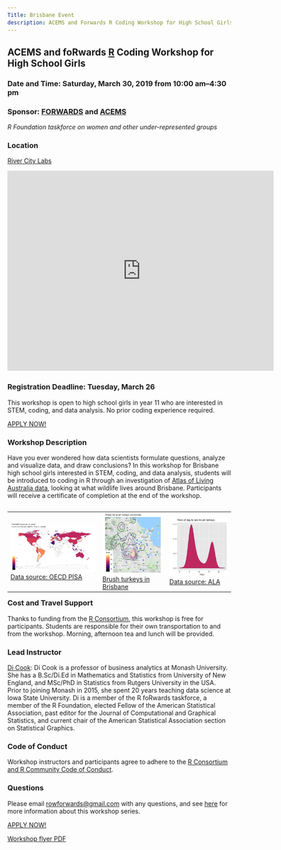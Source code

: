 ```yaml
---
Title: Brisbane Event
description: ACEMS and Forwards R Coding Workshop for High School Girls
---
```


## ACEMS and foRwards <a href="https://www.r-project.org/" target="_blank">R</a> Coding Workshop for High School Girls

### Date and Time: Saturday, March 30, 2019 from 10:00 am–4:30 pm

### Sponsor: [FORWARDS](https://forwards.github.io/about/) and [ACEMS](https://acems.org.au/home)

*R Foundation taskforce on women and other under-represented groups*

### Location

[River City Labs](https://www.rivercitylabs.net) 

<iframe src="https://goo.gl/maps/269MKcbBHjr" width="600" height="450" frameborder="0" style="border:0" allowfullscreen></iframe>

### Registration Deadline: Tuesday, March 26
This workshop is open to high school girls in year 11 who are interested in STEM, coding, and data analysis. No prior coding experience required. 

<a href="http://bit.ly/Brissy_girls_coding" target="_blank">APPLY NOW!</a>

### Workshop Description

Have you ever wondered how data scientists formulate questions, analyze and visualize data, and draw conclusions?  In this workshop for Brisbane high school girls interested in STEM, coding, and data analysis, students will be introduced to coding in R through an investigation of <a href="https://www.ala.org.au" target="_blank">Atlas of Living Australia data</a>, looking at what wildlife lives around Brisbane.  Participants will receive a certificate of completion at the end of the workshop.

<table CELLSPACING=10 align = "left">
  <tr>
    <td>
      <img src = "https://github.com/forwards/website_source/blob/master/content/edu/images/pisa_mathgap.png?raw=true" width="400"><br>
      <a href = "http://www.oecd.org/pisa/data/" target="_blank">Data source: OECD PISA</a>
    </td>
    <td>
      <img src = "https://github.com/forwards/website_source/blob/master/content/edu/images/brush_turkey.png?raw=true"  width="250"><br>
    <a href = "https://www.ala.org.au" target="_blank">Brush turkeys in Brisbane
    </td>
    <td>
      <img src = "https://github.com/forwards/website_source/blob/master/content/edu/images/brush_turkey_time.png?raw=true"  width="250"><br>
      <a href = "https://www.ala.org.au" target="_blank">Data source: ALA</a>
    </td>
  </tr>
</table>

### Cost and Travel Support
Thanks to funding from the <a href="https://www.r-consortium.org/" target="_blank">R Consortium</a>, this workshop is free for participants.  Students are responsible for their own transportation to and from the workshop.  Morning, afternoon tea and lunch will be provided.  

### Lead Instructor

<a href="http://www.dicook.org" target="_blank">Di Cook</a>: Di Cook is a professor of business analytics at Monash University. She has a B.Sc/Di.Ed in Mathematics and Statistics from University of New England, and MSc/PhD in Statistics from Rutgers University in the USA. Prior to joining Monash in 2015, she spent 20 years teaching data science at Iowa State University. Di is a member of the R foRwards taskforce, a member of the R Foundation, elected Fellow of the American Statistical Association, past editor for the Journal of Computational and Graphical Statistics, and current chair of the American Statistical Association section on Statistical Graphics. 

### Code of Conduct

Workshop instructors and participants agree to adhere to the <a href="https://wiki.r-consortium.org/view/R_Consortium_and_the_R_Community_Code_of_Conduct" target="_blank">R Consortium and R Community Code of Conduct</a>.

### Questions

Please email rowforwards@gmail.com with any questions, and see <a href="https://forwards.github.io/edu/" target="_blank">here</a> for more information about this workshop series.  

<a href="https://www.eventbrite.com/e/brisbane-girls-r-coding-workshop-tickets-49159853445" target="_blank">APPLY NOW!</a>

[Workshop flyer PDF](https://github.com/forwards/website_source/blob/master/content/edu/flyer%20Brisbane.pdf)

